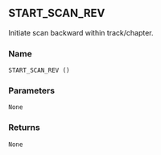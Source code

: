## START\_SCAN\_REV

Initiate scan backward within track/chapter.


### Name

`START_SCAN_REV ()`


### Parameters

`None`


### Returns

`None`
